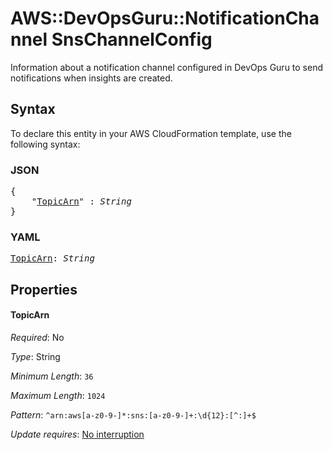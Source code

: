 # AWS::DevOpsGuru::NotificationChannel SnsChannelConfig

Information about a notification channel configured in DevOps Guru to send notifications when insights are created.

## Syntax

To declare this entity in your AWS CloudFormation template, use the following syntax:

### JSON

<pre>
{
    "<a href="#topicarn" title="TopicArn">TopicArn</a>" : <i>String</i>
}
</pre>

### YAML

<pre>
<a href="#topicarn" title="TopicArn">TopicArn</a>: <i>String</i>
</pre>

## Properties

#### TopicArn

_Required_: No

_Type_: String

_Minimum Length_: <code>36</code>

_Maximum Length_: <code>1024</code>

_Pattern_: <code>^arn:aws[a-z0-9-]*:sns:[a-z0-9-]+:\d{12}:[^:]+$</code>

_Update requires_: [No interruption](https://docs.aws.amazon.com/AWSCloudFormation/latest/UserGuide/using-cfn-updating-stacks-update-behaviors.html#update-no-interrupt)
